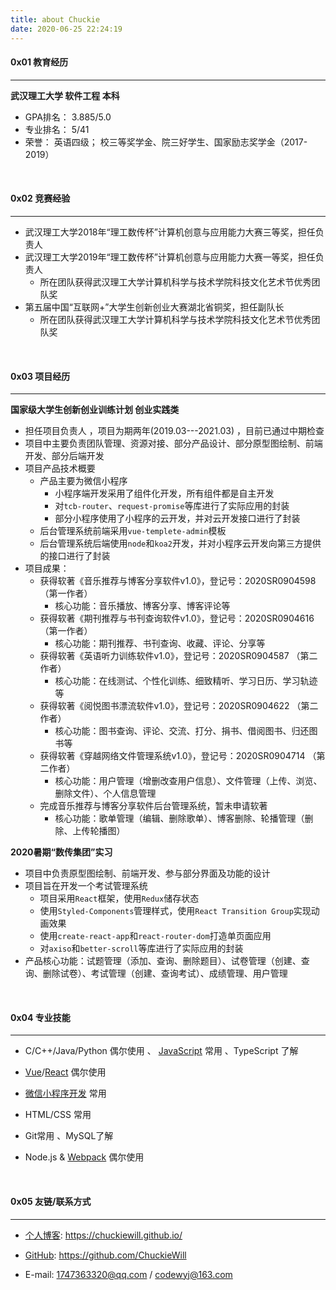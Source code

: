 ```yaml
---
title: about Chuckie
date: 2020-06-25 22:24:19
---
```




####  0x01 教育经历

***

**武汉理工大学  软件工程  本科**

* GPA排名： 3.885/5.0  
* 专业排名： 5/41 
* 荣誉： 英语四级； 校三等奖学金、院三好学生、国家励志奖学金（2017-2019）

<br/>

####  0x02 竞赛经验

***

* 武汉理工大学2018年“理工数传杯”计算机创意与应用能力大赛三等奖，担任负责人
* 武汉理工大学2019年“理工数传杯”计算机创意与应用能力大赛一等奖，担任负责人
  * 所在团队获得武汉理工大学计算机科学与技术学院科技文化艺术节优秀团队奖
* 第五届中国“互联网+”大学生创新创业大赛湖北省铜奖，担任副队长
  * 所在团队获得武汉理工大学计算机科学与技术学院科技文化艺术节优秀团队奖

<br/>

####  0x03 项目经历

***

**国家级大学生创新创业训练计划 创业实践类**

* 担任项目负责人 ，项目为期两年(2019.03---2021.03) ，目前已通过中期检查
* 项目中主要负责团队管理、资源对接、部分产品设计、部分原型图绘制、前端开发、部分后端开发
* 项目产品技术概要
  * 产品主要为微信小程序
    * 小程序端开发采用了组件化开发，所有组件都是自主开发
    * 对`tcb-router`、`request-promise`等库进行了实际应用的封装
    * 部分小程序使用了小程序的云开发，并对云开发接口进行了封装
  * 后台管理系统前端采用`vue-templete-admin`模板
  * 后台管理系统后端使用`node`和`koa2`开发，并对小程序云开发向第三方提供的接口进行了封装
* 项目成果：
  * 获得软著《音乐推荐与博客分享软件v1.0》，登记号：2020SR0904598  （第一作者）
    * 核心功能：音乐播放、博客分享、博客评论等
  * 获得软著《期刊推荐与书刊查询软件v1.0》，登记号：2020SR0904616  （第一作者）
    * 核心功能：期刊推荐、书刊查询、收藏、评论、分享等
  * 获得软著《英语听力训练软件v1.0》，登记号：2020SR0904587  （第二作者）
    * 核心功能：在线测试、个性化训练、细致精听、学习日历、学习轨迹等
  * 获得软著《阅悦图书漂流软件v1.0》，登记号：2020SR0904622  （第二作者）
    * 核心功能：图书查询、评论、交流、打分、捐书、借阅图书、归还图书等
  * 获得软著《穿越网络文件管理系统v1.0》，登记号：2020SR0904714 （第二作者）
    * 核心功能：用户管理（增删改查用户信息）、文件管理（上传、浏览、删除文件）、个人信息管理
  * 完成音乐推荐与博客分享软件后台管理系统，暂未申请软著
    * 核心功能：歌单管理（编辑、删除歌单）、博客删除、轮播管理（删除、上传轮播图）

**2020暑期“数传集团”实习**

* 项目中负责原型图绘制、前端开发、参与部分界面及功能的设计
* 项目旨在开发一个考试管理系统
  * 项目采用`React`框架，使用`Redux`储存状态
  * 使用`Styled-Components`管理样式，使用`React Transition Group`实现动画效果
  * 使用`create-react-app`和`react-router-dom`打造单页面应用
  * 对`axiso`和`better-scroll`等库进行了实际应用的封装
* 产品核心功能：试题管理（添加、查询、删除题目）、试卷管理（创建、查询、删除试卷）、考试管理（创建、查询考试）、成绩管理、用户管理

<br/>

####  0x04 专业技能

***

* C/C++/Java/Python 偶尔使用 、 [JavaScript](https://chuckiewill.github.io/categories/Javascript/) 常用 、TypeScript 了解

* [Vue](https://chuckiewill.github.io/categories/vue/)/[React](https://chuckiewill.github.io/categories/react/)   偶尔使用
* [微信小程序开发](https://chuckiewill.github.io/categories/wxapplet/)   常用
* HTML/CSS  常用 
* Git常用 、MySQL了解
* Node.js & [Webpack](https://chuckiewill.github.io/categories/third-repositories/webpack/) 偶尔使用

<br/>

####  0x05 友链/联系方式

***

* [个人博客](https://chuckiewill.github.io/):     https://chuckiewill.github.io/

* [GitHub](https://github.com/ChuckieWill):       https://github.com/ChuckieWill

* E-mail:        1747363320@qq.com  / codewyj@163.com